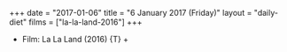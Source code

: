 +++
date = "2017-01-06"
title = "6 January 2017 (Friday)"
layout = "daily-diet"
films = ["la-la-land-2016"]
+++


* Film: La La Land (2016) {T} +

